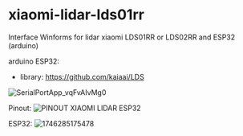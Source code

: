 # xiaomi-lidar-lds01rr
Interface Winforms for lidar xiaomi LDS01RR or LDS02RR and ESP32 (arduino)

arduino ESP32:
* library: https://github.com/kaiaai/LDS

![SerialPortApp_vqFvAIvMg0](https://github.com/user-attachments/assets/6e7169cd-580b-4461-8390-c87c933b32db)

Pinout:
![PINOUT XIAOMI LIDAR ESP32](https://github.com/user-attachments/assets/de1f179e-c96c-4343-b6cd-c51185019d9d)

ESP32:
![1746285175478](https://github.com/user-attachments/assets/c0a78e15-24c1-4ceb-b787-519d98d190e8)



